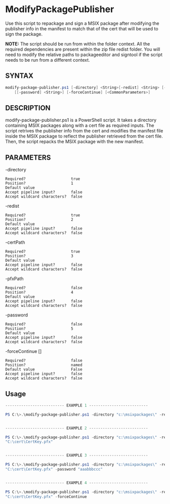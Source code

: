 # ModifyPackagePublisher

Use this script to repackage and sign a MSIX package after modifying the publisher info in the manifest to match
that of the cert that will be used to sign the package.

**NOTE:** The script should be run from within the folder context. All the required dependencies are present within
the zip file redist folder. You will need to modify the relative paths to packageeditor and signtool if the script needs to be run from a different context.

## SYNTAX

```ps1
modify-package-publisher.ps1 [-directory] <String>[-redist] <String> [-certPath] <String> [[-pfxPath] <String>]
    [[-password] <String>] [-forceContinue] [<CommonParameters>]
```

## DESCRIPTION

modify-package-publisher.ps1 is a PowerShell script. It takes a directory containing MSIX packages along with a cert file as
required inputs. The script retrives the publisher info from the cert and modifies the manifest file inside the
MSIX package to reflect the publisher retrieved from the cert file. Then, the script repacks the MSIX package with
the new manifest.


## PARAMETERS
-directory <String>

    Required?                    true
    Position?                    1
    Default value
    Accept pipeline input?       false
    Accept wildcard characters?  false

-redist <String>

    Required?                    true
    Position?                    2
    Default value
    Accept pipeline input?       false
    Accept wildcard characters?  false

-certPath <String>

    Required?                    true
    Position?                    3
    Default value
    Accept pipeline input?       false
    Accept wildcard characters?  false

-pfxPath <String>

    Required?                    false
    Position?                    4
    Default value
    Accept pipeline input?       false
    Accept wildcard characters?  false

-password <String>

    Required?                    false
    Position?                    5
    Default value
    Accept pipeline input?       false
    Accept wildcard characters?  false

-forceContinue [<SwitchParameter>]

    Required?                    false
    Position?                    named
    Default value                False
    Accept pipeline input?       false
    Accept wildcard characters?  false

## Usage
``` PowerShell
-------------------------- EXAMPLE 1 --------------------------

PS C:\>.\modify-package-publisher.ps1 -directory "c:\msixpackages\" -redist "c:\msixtoolkit\redist" -certPath "C:\cert\mycert.cer"


-------------------------- EXAMPLE 2 --------------------------

PS C:\>.\modify-package-publisher.ps1 -directory "c:\msixpackages\" -redist "c:\msixtoolkit\redist" -certPath "C:\cert\mycert.cer" -pfxPath
"C:\cert\CertKey.pfx"


-------------------------- EXAMPLE 3 --------------------------

PS C:\>.\modify-package-publisher.ps1 -directory "c:\msixpackages\" -redist "c:\msixtoolkit\redist" -certPath "C:\cert\mycert.cer" -pfxPath
"C:\cert\CertKey.pfx" -password "aaabbbccc"


-------------------------- EXAMPLE 4 --------------------------

PS C:\>.\modify-package-publisher.ps1 -directory "c:\msixpackages\" -redist "c:\msixtoolkit\redist" -certPath "C:\cert\mycert.cer" -pfxPath
"C:\cert\CertKey.pfx" -forceContinue
  ```
